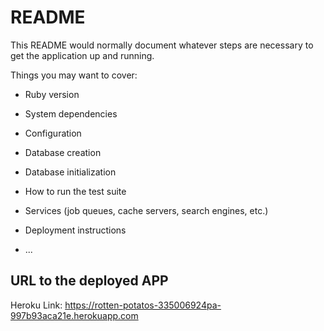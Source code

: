 # README

This README would normally document whatever steps are necessary to get the
application up and running.

Things you may want to cover:

* Ruby version

* System dependencies

* Configuration

* Database creation

* Database initialization

* How to run the test suite

* Services (job queues, cache servers, search engines, etc.)

* Deployment instructions

* ...
## URL to the deployed APP
Heroku Link: https://rotten-potatos-335006924pa-997b93aca21e.herokuapp.com
